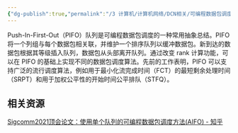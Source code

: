 ```yaml
---
{"dg-publish":true,"permalink":"/3 计算机/计算机网络/DCN相关/可编程数据包调度，PIFO/","title":"可编程数据包调度，PIFO"}
---
```



Push-In-First-Out（PIFO）队列是可编程数据包调度的一种常用抽象总结。PIFO 将一个列组与每个数据包相关联，并维护一个排序队列以缓冲数据包。新到达的数据包根据其等级插入队列，数据包从头部离开队列。通过改变 rank 计算功能，可以在 PIFO 的基础上实现不同的数据包调度算法。先前的工作表明，PIFO 可以支持广泛的流行调度算法，例如用于最小化流完成时间（FCT）的最短剩余处理时间（SRPT）和用于加权公平性的开始时间公平排队（STFQ）。

## 相关资源
[Sigcomm2021顶会论文：使用单个队列的可编程数据包调度方法(AIFO) - 知乎](https://zhuanlan.zhihu.com/p/414676685)
